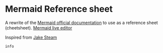 # Mermaid Reference sheet

A rewrite of the [Mermaid official documentation](https://mermaid.js.org/intro/getting-started.html) to use as a reference sheet (cheetsheet). [Mermaid live editor](https://mermaid.live/)

Inspired from [Jake Steam](https://github.com/JakeSteam/Mermaid)


```mermaid
info
```
